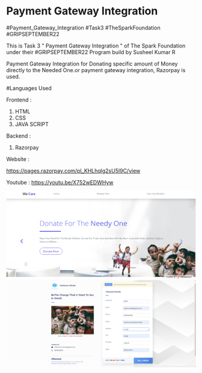 # Payment Gateway Integration
#Payment_Gateway_Integration #Task3 #TheSparkFoundation #GRIPSEPTEMBER22

This is Task 3 " Payment Gateway Integration " of The Spark Foundation under their #GRIPSEPTEMBER22 Program build by Susheel Kumar R

Payment Gateway Integration for Donating specific amount of Money directly to the Needed One.or payment gateway integration, Razorpay is used.

#Languages Used

Frontend :

1. HTML
2. CSS
3. JAVA SCRIPT

Backend :

1. Razorpay 

Website :

https://pages.razorpay.com/pl_KHLhqlg2sU5I9C/view

Youtube :
https://youtu.be/X752wEDWHyw

![image](/Home.png)
![image](/Donate.png)



